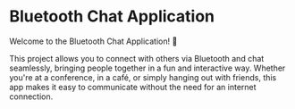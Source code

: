 # Bluetooth Chat Application
Welcome to the Bluetooth Chat Application! 🚀

This project allows you to connect with others via Bluetooth and chat seamlessly, bringing people together in a fun and interactive way. Whether you're at a conference, in a café, or simply hanging out with friends, this app makes it easy to communicate without the need for an internet connection.
